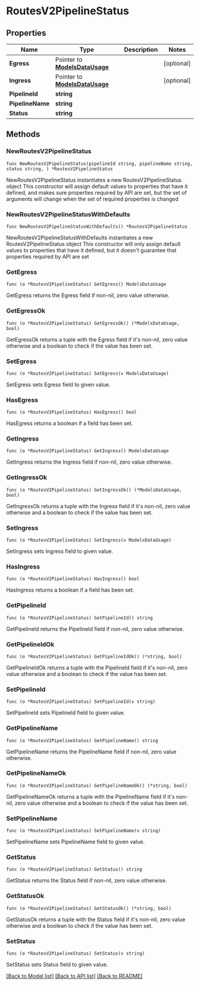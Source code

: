 # RoutesV2PipelineStatus

## Properties

Name | Type | Description | Notes
------------ | ------------- | ------------- | -------------
**Egress** | Pointer to [**ModelsDataUsage**](ModelsDataUsage.md) |  | [optional] 
**Ingress** | Pointer to [**ModelsDataUsage**](ModelsDataUsage.md) |  | [optional] 
**PipelineId** | **string** |  | 
**PipelineName** | **string** |  | 
**Status** | **string** |  | 

## Methods

### NewRoutesV2PipelineStatus

`func NewRoutesV2PipelineStatus(pipelineId string, pipelineName string, status string, ) *RoutesV2PipelineStatus`

NewRoutesV2PipelineStatus instantiates a new RoutesV2PipelineStatus object
This constructor will assign default values to properties that have it defined,
and makes sure properties required by API are set, but the set of arguments
will change when the set of required properties is changed

### NewRoutesV2PipelineStatusWithDefaults

`func NewRoutesV2PipelineStatusWithDefaults() *RoutesV2PipelineStatus`

NewRoutesV2PipelineStatusWithDefaults instantiates a new RoutesV2PipelineStatus object
This constructor will only assign default values to properties that have it defined,
but it doesn't guarantee that properties required by API are set

### GetEgress

`func (o *RoutesV2PipelineStatus) GetEgress() ModelsDataUsage`

GetEgress returns the Egress field if non-nil, zero value otherwise.

### GetEgressOk

`func (o *RoutesV2PipelineStatus) GetEgressOk() (*ModelsDataUsage, bool)`

GetEgressOk returns a tuple with the Egress field if it's non-nil, zero value otherwise
and a boolean to check if the value has been set.

### SetEgress

`func (o *RoutesV2PipelineStatus) SetEgress(v ModelsDataUsage)`

SetEgress sets Egress field to given value.

### HasEgress

`func (o *RoutesV2PipelineStatus) HasEgress() bool`

HasEgress returns a boolean if a field has been set.

### GetIngress

`func (o *RoutesV2PipelineStatus) GetIngress() ModelsDataUsage`

GetIngress returns the Ingress field if non-nil, zero value otherwise.

### GetIngressOk

`func (o *RoutesV2PipelineStatus) GetIngressOk() (*ModelsDataUsage, bool)`

GetIngressOk returns a tuple with the Ingress field if it's non-nil, zero value otherwise
and a boolean to check if the value has been set.

### SetIngress

`func (o *RoutesV2PipelineStatus) SetIngress(v ModelsDataUsage)`

SetIngress sets Ingress field to given value.

### HasIngress

`func (o *RoutesV2PipelineStatus) HasIngress() bool`

HasIngress returns a boolean if a field has been set.

### GetPipelineId

`func (o *RoutesV2PipelineStatus) GetPipelineId() string`

GetPipelineId returns the PipelineId field if non-nil, zero value otherwise.

### GetPipelineIdOk

`func (o *RoutesV2PipelineStatus) GetPipelineIdOk() (*string, bool)`

GetPipelineIdOk returns a tuple with the PipelineId field if it's non-nil, zero value otherwise
and a boolean to check if the value has been set.

### SetPipelineId

`func (o *RoutesV2PipelineStatus) SetPipelineId(v string)`

SetPipelineId sets PipelineId field to given value.


### GetPipelineName

`func (o *RoutesV2PipelineStatus) GetPipelineName() string`

GetPipelineName returns the PipelineName field if non-nil, zero value otherwise.

### GetPipelineNameOk

`func (o *RoutesV2PipelineStatus) GetPipelineNameOk() (*string, bool)`

GetPipelineNameOk returns a tuple with the PipelineName field if it's non-nil, zero value otherwise
and a boolean to check if the value has been set.

### SetPipelineName

`func (o *RoutesV2PipelineStatus) SetPipelineName(v string)`

SetPipelineName sets PipelineName field to given value.


### GetStatus

`func (o *RoutesV2PipelineStatus) GetStatus() string`

GetStatus returns the Status field if non-nil, zero value otherwise.

### GetStatusOk

`func (o *RoutesV2PipelineStatus) GetStatusOk() (*string, bool)`

GetStatusOk returns a tuple with the Status field if it's non-nil, zero value otherwise
and a boolean to check if the value has been set.

### SetStatus

`func (o *RoutesV2PipelineStatus) SetStatus(v string)`

SetStatus sets Status field to given value.



[[Back to Model list]](../README.md#documentation-for-models) [[Back to API list]](../README.md#documentation-for-api-endpoints) [[Back to README]](../README.md)


